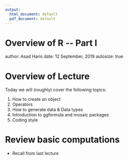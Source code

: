 ```yaml
---
output:
  html_document: default
  pdf_document: default
---
```


Overview of R -- Part I
========================================================
author: Asad Haris
date: 12 September, 2019
autosize: true

Overview of Lecture
========================================================
Today we will (roughly) cover the following topics: 

1. How to create an object
2. Operators
3. How to generate data &  Data types
4. Introduction to ggformula and mosaic packages
5. Coding style

Review basic computations
========================================================

- Recall from last lecture


